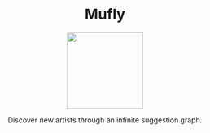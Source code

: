<p align='center'>
  <h1 align='center'>Mufly</h1>
  <p align='center'><img width='150' src='http://i1.piimg.com/588926/88855716bda846f2.jpg' /></p>
  <p align='center'>Discover new artists through an infinite suggestion graph.</p>
</p>
